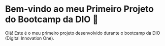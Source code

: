# Bem-vindo ao meu Primeiro Projeto do Bootcamp da DIO 🚀

Olá! Este é o meu primeiro projeto desenvolvido durante o bootcamp da DIO (Digital Innovation One).